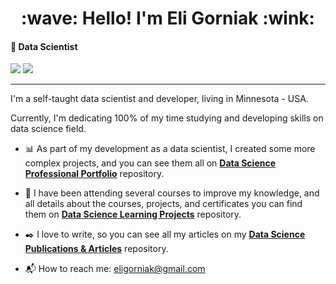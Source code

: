 <h1 align="center">
  :wave: Hello! I'm Eli Gorniak :wink:
</h1>

#### :rocket: Data Scientist

<a href="https://medium.com/in-data-we-trust"><img src="https://img.shields.io/badge/medium-%2312100E.svg?&style=for-the-badge&logo=medium&logoColor=white" ></a>
<a href="https://www.linkedin.com/in/elianice-gorniak"><img src="https://img.shields.io/badge/linkedin-%230077B5.svg?&style=for-the-badge&logo=linkedin&logoColor=white" /><a/>

---
I'm a self-taught data scientist and developer, living in Minnesota - USA.

Currently, I'm dedicating 100% of my time studying and developing skills on data science field.

- :bar_chart: As part of my development as a data scientist, I created some more complex projects, and you can see them all on [**Data Science Professional Portfolio**](https://github.com/EliGorniak/Data_Science_Professional_Portfolio) repository.

- :rocket: I have been attending several courses to improve my knowledge, and all details about the courses, projects, and certificates you can find them on [**Data Science Learning Projects**](https://github.com/EliGorniak/Data_Science_Learning_Projects) repository.

- :black_nib: I love to write, so you can see all my articles on my [**Data Science Publications & Articles**](https://github.com/EliGorniak/Data_Science_Publications_Articles) repository.

- :mailbox_with_mail: How to reach me: eligorniak@gmail.com
